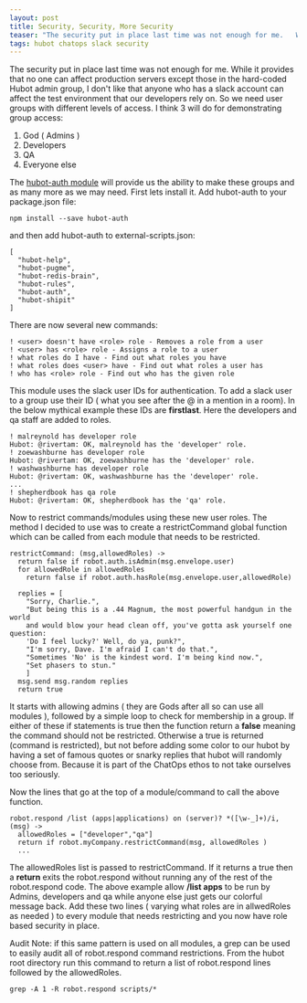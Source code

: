 ```yaml
---
layout: post
title: Security, Security, More Security
teaser: "The security put in place last time was not enough for me.   While it provides that no one can affect production servers except those in the hard-coded Hubot admin group, I don't like that anyone who has a slack account can affect the test environment."
tags: hubot chatops slack security
---
```


The security put in place last time was not enough for me.   While it provides that no one can affect production servers except those in the hard-coded Hubot admin group, I don't like that anyone who has a slack account can affect the test environment that our developers rely on.    So we need user groups with different levels of access.   I think 3 will do for demonstrating group access:

1. God ( Admins )
2. Developers
3. QA
4. Everyone else

The [hubot-auth module](https://github.com/hubot-scripts/hubot-auth) will provide us the ability to make these groups and as many more as we may need.  First lets install it.
Add hubot-auth to your package.json file:

```
npm install --save hubot-auth

```

and then add hubot-auth to external-scripts.json:

```
[
  "hubot-help",
  "hubot-pugme",
  "hubot-redis-brain",
  "hubot-rules",
  "hubot-auth",
  "hubot-shipit"
]
```

There are now several new commands:

```
! <user> doesn't have <role> role - Removes a role from a user
! <user> has <role> role - Assigns a role to a user
! what roles do I have - Find out what roles you have
! what roles does <user> have - Find out what roles a user has
! who has <role> role - Find out who has the given role
```

This module uses the slack user IDs for authentication.  To add a slack user to a group use their ID ( what you see after the @ in a mention in a room).   In the below mythical example these IDs are **firstlast**.  Here the developers and qa staff are added to roles.

```
! malreynold has developer role
Hubot: @rivertam: OK, malreynold has the 'developer' role.
! zoewashburne has developer role
Hubot: @rivertam: OK, zoewashburne has the 'developer' role.
! washwashburne has developer role
Hubot: @rivertam: OK, washwashburne has the 'developer' role.
...
! shepherdbook has qa role
Hubot: @rivertam: OK, shepherdbook has the 'qa' role.
```

Now to restrict commands/modules using these new user roles.  The method I decided to use was to create a restrictCommand global function which can be called from each module that needs to be restricted.

```
restrictCommand: (msg,allowedRoles) ->
  return false if robot.auth.isAdmin(msg.envelope.user)
  for allowedRole in allowedRoles
    return false if robot.auth.hasRole(msg.envelope.user,allowedRole)

  replies = [
    "Sorry, Charlie.",
    "But being this is a .44 Magnum, the most powerful handgun in the world
    and would blow your head clean off, you've gotta ask yourself one question:
    'Do I feel lucky?' Well, do ya, punk?",
    "I'm sorry, Dave. I'm afraid I can't do that.",
    "Sometimes 'No' is the kindest word. I'm being kind now.",
    "Set phasers to stun."
    ]
  msg.send msg.random replies
  return true
```

It starts with allowing admins ( they are Gods after all so can use all modules ), followed by a simple loop to check for membership in a group.  If either of these if statements is true then the function return a **false** meaning the command should not be restricted.   Otherwise a true is returned (command is restricted), but not before adding some color to our hubot by having a set of famous quotes or snarky replies that hubot will randomly choose from.   Because it is part of the ChatOps ethos to not take ourselves too seriously.

Now the lines that go at the top of a module/command to call the above function.

```
robot.respond /list (apps|applications) on (server)? *([\w-_]+)/i, (msg) ->
  allowedRoles = ["developer","qa"]
  return if robot.myCompany.restrictCommand(msg, allowedRoles )
  ...
```

The allowedRoles list is passed to restrictCommand.  If it returns a true then a **return** exits the robot.respond without running any of the rest of the robot.respond code.  The above example allow **/list apps** to be run by Admins, developers and qa while anyone else just gets our colorful message back.  Add these two lines ( varying what roles are in allwedRoles as needed ) to every module that needs restricting and you now have role based security in place.

Audit Note:  if this same pattern is used on all modules, a grep can be used to easily audit all of robot.respond command restrictions. From the hubot root directory run this command to return a list of robot.respond lines followed by the allowedRoles.

```
grep -A 1 -R robot.respond scripts/*
```
